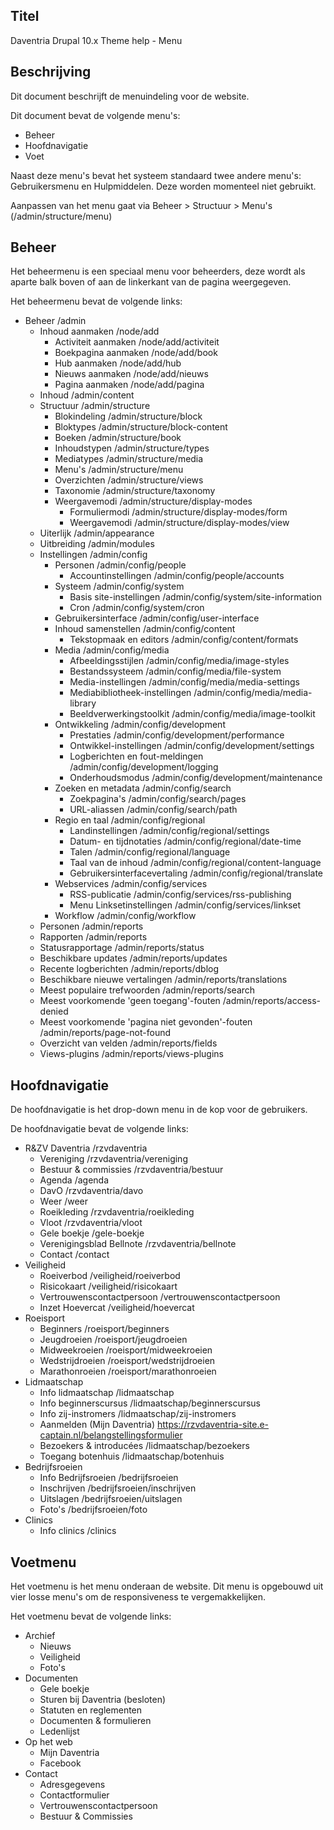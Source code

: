 ## Titel

Daventria Drupal 10.x Theme help - Menu

## Beschrijving

Dit document beschrijft de menuindeling voor de website.

Dit document bevat de volgende menu's:

- Beheer
- Hoofdnavigatie
- Voet

Naast deze menu's bevat het systeem standaard twee andere menu's: Gebruikersmenu en Hulpmiddelen. Deze worden momenteel niet gebruikt.

Aanpassen van het menu gaat via Beheer > Structuur > Menu's (/admin/structure/menu)

## Beheer

Het beheermenu is een speciaal menu voor beheerders, deze wordt als aparte balk boven of aan de linkerkant van de pagina weergegeven.

Het beheermenu bevat de volgende links:

- Beheer /admin
  - Inhoud aanmaken /node/add 
    - Activiteit aanmaken /node/add/activiteit
    - Boekpagina aanmaken /node/add/book
    - Hub aanmaken /node/add/hub
    - Nieuws aanmaken /node/add/nieuws
    - Pagina aanmaken /node/add/pagina
  - Inhoud /admin/content
  - Structuur /admin/structure
    - Blokindeling /admin/structure/block
    - Bloktypes /admin/structure/block-content
    - Boeken /admin/structure/book
    - Inhoudstypen /admin/structure/types
    - Mediatypes /admin/structure/media
    - Menu's /admin/structure/menu
    - Overzichten /admin/structure/views
    - Taxonomie /admin/structure/taxonomy
    - Weergavemodi /admin/structure/display-modes
      - Formuliermodi /admin/structure/display-modes/form
      - Weergavemodi /admin/structure/display-modes/view
  - Uiterlijk /admin/appearance
  - Uitbreiding /admin/modules
  - Instellingen /admin/config
    - Personen /admin/config/people
      - Accountinstellingen /admin/config/people/accounts
    - Systeem /admin/config/system
      - Basis site-instellingen /admin/config/system/site-information
      - Cron /admin/config/system/cron
    - Gebruikersinterface /admin/config/user-interface
    - Inhoud samenstellen /admin/config/content
      - Tekstopmaak en editors /admin/config/content/formats
    - Media /admin/config/media
      - Afbeeldingsstijlen /admin/config/media/image-styles
      - Bestandssysteem /admin/config/media/file-system
      - Media-instellingen /admin/config/media/media-settings
      - Mediabibliotheek-instellingen /admin/config/media/media-library
      - Beeldverwerkingstoolkit /admin/config/media/image-toolkit
    - Ontwikkeling /admin/config/development
      - Prestaties /admin/config/development/performance
      - Ontwikkel-instellingen /admin/config/development/settings
      - Logberichten en fout-meldingen /admin/config/development/logging
      - Onderhoudsmodus /admin/config/development/maintenance
    - Zoeken en metadata /admin/config/search
      - Zoekpagina's /admin/config/search/pages
      - URL-aliassen /admin/config/search/path
    - Regio en taal /admin/config/regional
      - Landinstellingen /admin/config/regional/settings
      - Datum- en tijdnotaties /admin/config/regional/date-time
      - Talen /admin/config/regional/language
      - Taal van de inhoud /admin/config/regional/content-language
      - Gebruikersinterfacevertaling /admin/config/regional/translate
    - Webservices /admin/config/services
      - RSS-publicatie /admin/config/services/rss-publishing
      - Menu Linksetinstellingen /admin/config/services/linkset
    -  Workflow /admin/config/workflow
  -  Personen /admin/reports
  -  Rapporten /admin/reports
    - Statusrapportage /admin/reports/status
    - Beschikbare updates /admin/reports/updates
    - Recente logberichten /admin/reports/dblog
    - Beschikbare nieuwe vertalingen /admin/reports/translations
    - Meest populaire trefwoorden /admin/reports/search
    - Meest voorkomende 'geen toegang'-fouten /admin/reports/access-denied
    - Meest voorkomende 'pagina niet gevonden'-fouten /admin/reports/page-not-found
    - Overzicht van velden /admin/reports/fields
    - Views-plugins /admin/reports/views-plugins

## Hoofdnavigatie

De hoofdnavigatie is het drop-down menu in de kop voor de gebruikers.

De hoofdnavigatie bevat de volgende links:

- R&ZV Daventria /rzvdaventria
  - Vereniging /rzvdaventria/vereniging
  - Bestuur & commissies /rzvdaventria/bestuur
  - Agenda /agenda
  - DavO /rzvdaventria/davo
  - Weer /weer
  - Roeikleding /rzvdaventria/roeikleding
  - Vloot /rzvdaventria/vloot
  - Gele boekje /gele-boekje
  - Verenigingsblad Bellnote /rzvdaventria/bellnote
  - Contact /contact
- Veiligheid
  - Roeiverbod /veiligheid/roeiverbod
  - Risicokaart /veiligheid/risicokaart
  - Vertrouwenscontactpersoon /vertrouwenscontactpersoon
  - Inzet Hoevercat /veiligheid/hoevercat
- Roeisport
  - Beginners /roeisport/beginners
  - Jeugdroeien /roeisport/jeugdroeien
  - Midweekroeien /roeisport/midweekroeien
  - Wedstrijdroeien /roeisport/wedstrijdroeien
  - Marathonroeien /roeisport/marathonroeien
- Lidmaatschap
  - Info lidmaatschap /lidmaatschap
  - Info beginnerscursus /lidmaatschap/beginnerscursus
  - Info zij-instromers /lidmaatschap/zij-instromers
  - Aanmelden (Mijn Daventria) https://rzvdaventria-site.e-captain.nl/belangstellingsformulier
  - Bezoekers & introducées /lidmaatschap/bezoekers
  - Toegang botenhuis /lidmaatschap/botenhuis
- Bedrijfsroeien
  - Info Bedrijfsroeien /bedrijfsroeien
  - Inschrijven /bedrijfsroeien/inschrijven
  - Uitslagen /bedrijfsroeien/uitslagen
  - Foto's /bedrijfsroeien/foto
- Clinics
  - Info clinics /clinics

## Voetmenu

Het voetmenu is het menu onderaan de website. Dit menu is opgebouwd uit vier losse menu's om de responsiveness te vergemakkelijken.

Het voetmenu bevat de volgende links:

- Archief
  - Nieuws
  - Veiligheid
  - Foto's
- Documenten
  - Gele boekje
  - Sturen bij Daventria (besloten)
  - Statuten en reglementen
  - Documenten & formulieren
  - Ledenlijst
- Op het web
  - Mijn Daventria
  - Facebook
- Contact
  - Adresgegevens
  - Contactformulier
  - Vertrouwenscontactpersoon
  - Bestuur & Commissies
